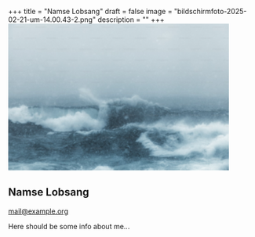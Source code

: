 +++
title = "Namse Lobsang"
draft = false
image = "bildschirmfoto-2025-02-21-um-14.00.43-2.png"
description = ""
+++
![](bildschirmfoto-2025-02-21-um-14.00.43-2.png "Namse Lobsang")

## Namse Lobsang

mail@example.org

Here should be some info about me...